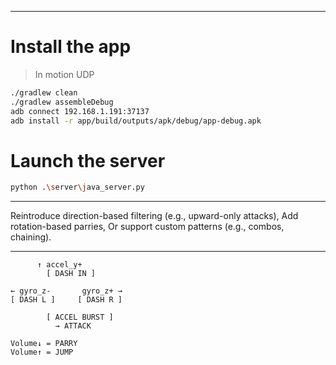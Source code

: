 
<!-- python Desktop\PhoneGameController\main.py -->

<!-- adb connect 192.168.1.191:42039
cd Desktop\PhoneGameController

npx react-native run-android -->

---

# Install the app

> In motion UDP

```bash
./gradlew clean
./gradlew assembleDebug
adb connect 192.168.1.191:37137
adb install -r app/build/outputs/apk/debug/app-debug.apk
```

# Launch the server
```bash
python .\server\java_server.py
```

---

Reintroduce direction-based filtering (e.g., upward-only attacks),
Add rotation-based parries,
Or support custom patterns (e.g., combos, chaining).

---

```
      ↑ accel_y+
        [ DASH IN ]

← gyro_z-       gyro_z+ →
[ DASH L ]     [ DASH R ]

        [ ACCEL BURST ]
          → ATTACK

Volume↓ = PARRY
Volume↑ = JUMP
```


